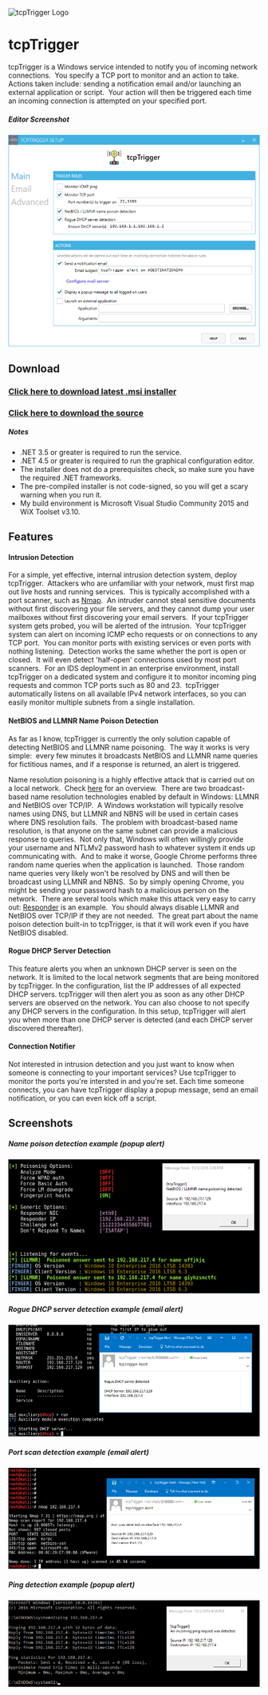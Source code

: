 ![tcpTrigger Logo](https://github.com/R-Smith/tcpTrigger/raw/master/tcpTrigger.Editor/Resources/tcpTrigger%20Logo.png?raw=true)

tcpTrigger
==========

tcpTrigger is a Windows service intended to notify you of incoming network connections.  You specify a TCP port to monitor and an action to take.  Actions taken include: sending a notification email and/or launching an external application or script.  Your action will then be triggered each time an incoming connection is attempted on your specified port.

##### Editor Screenshot
![tcpTrigger Editor](https://github.com/R-Smith/supporting-docs/raw/master/tcpTrigger/tcpTrigger_1.2.png?raw=true "tcpTrigger Editor")

Download
--------
### [Click here to download latest .msi installer](https://github.com/R-Smith/tcpTrigger/releases/download/v1.2.1/tcpTrigger.Setup.msi)
### [Click here to download the source](https://github.com/R-Smith/tcpTrigger/archive/master.zip)
##### Notes
* .NET 3.5 or greater is required to run the service.
* .NET 4.5 or greater is required to run the graphical configuration editor.
* The installer does not do a prerequisites check, so make sure you have the required .NET frameworks.
* The pre-compiled installer is not code-signed, so you will get a scary warning when you run it.
* My build environment is Microsoft Visual Studio Community 2015 and WiX Toolset v3.10.


Features
--------

#### Intrusion Detection

For a simple, yet effective, internal intrusion detection system, deploy tcpTrigger.  Attackers who are unfamiliar with your network, must first map out live hosts and running services.  This is typically accomplished with a port scanner, such as [Nmap](https://nmap.org).  An intruder cannot steal sensitive documents without first discovering your file servers, and they cannot dump your user mailboxes without first discovering your email servers.  If your tcpTrigger system gets probed, you will be alerted of the intrusion.  Your tcpTrigger system can alert on incoming ICMP echo requests or on connections to any TCP port.  You can monitor ports with existing services or even ports with nothing listening.  Detection works the same whether the port is open or closed.  It will even detect 'half-open' connections used by most port scanners.  For an IDS deployment in an enterprise environment, install tcpTrigger on a dedicated system and configure it to monitor incoming ping requests and common TCP ports such as 80 and 23.  tcpTrigger automatically listens on all available IPv4 network interfaces, so you can easily monitor multiple subnets from a single installation.


#### NetBIOS and LLMNR Name Poison Detection

As far as I know, tcpTrigger is currently the only solution capable of detecting NetBIOS and LLMNR name poisoning.  The way it works is very simple:  every few minutes it broadcasts NetBIOS and LLMNR name queries for fictitious names, and if a response is returned, an alert is triggered.


Name resolution poisoning is a highly effective attack that is carried out on a local network.  Check [here](https://www.sternsecurity.com/blog/local-network-attacks-llmnr-and-nbt-ns-poisoning) for an overview.  There are two broadcast-based name resolution technologies enabled by default in Windows: LLMNR and NetBIOS over TCP/IP.  A Windows workstation will typically resolve names using DNS, but LLMNR and NBNS will be used in certain cases where DNS resolution fails.  The problem with broadcast-based name resolution, is that anyone on the same subnet can provide a malicious response to queries.  Not only that, Windows will often willingly provide your username and NTLMv2 password hash to whatever system it ends up communicating with.  And to make it worse, Google Chrome performs three random name queries when the application is launched.  Those random name queries very likely won't be resolved by DNS and will then be broadcast using LLMNR and NBNS.  So by simply opening Chrome, you might be sending your password hash to a malicious person on the network.  There are several tools which make this attack very easy to carry out: [Responder](https://github.com/lgandx/Responder) is an example.  You should always disable LLMNR and NetBIOS over TCP/IP if they are not needed.  The great part about the name poison detection built-in to tcpTrigger, is that it will work even if you have NetBIOS disabled.


#### Rogue DHCP Server Detection

This feature alerts you when an unknown DHCP server is seen on the network.  It is limited to the local network segments that are being monitored by tcpTrigger.  In the configuration, list the IP addresses of all expected DHCP servers.  tcpTrigger will then alert you as soon as any other DHCP servers are observed on the network.  You can also choose to not specify any DHCP servers in the configuration.  In this setup, tcpTrigger will alert you when more than one DHCP server is detected (and each DHCP server discovered thereafter).


#### Connection Notifier

Not interested in intrusion detection and you just want to know when someone is connecting to your important services?  Use tcpTrigger to monitor the ports you're intersted in and you're set.  Each time someone connects, you can have tcpTrigger display a popup message, send an email notification, or you can even kick off a script.


Screenshots
--------------------
##### Name poison detection example (popup alert)
![tcpTrigger name poison detection](https://github.com/R-Smith/supporting-docs/raw/master/tcpTrigger/tcpTrigger.NamePoison.png?raw=true "tcpTrigger name poison detection")

##### Rogue DHCP server detection example (email alert)
![tcpTrigger rogue DHCP server detection](https://github.com/R-Smith/supporting-docs/raw/master/tcpTrigger/tcpTrigger.RogueDHCP.png?raw=true "tcpTrigger rogue DHCP server detection")

##### Port scan detection example (email alert)
![tcpTrigger half-open scan detection](https://github.com/R-Smith/supporting-docs/raw/master/tcpTrigger/tcpTrigger.PortScan.png?raw=true "tcpTrigger half-open scan detection")

##### Ping detection example (popup alert)
![tcpTrigger ping detection](https://github.com/R-Smith/supporting-docs/raw/master/tcpTrigger/tcpTrigger.Ping.png?raw=true "tcpTrigger ping detection")
